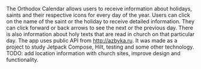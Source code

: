 The Orthodox Calendar allows users to receive information about holidays, saints and their respective icons for every day of the year. Users can click on the name of the saint or the holiday to receive detailed information. They can click forward or back arrows to see the next or the previous day. There is also information about holy texts that are read in church on that particular day.
The app uses public API from http://azbyka.ru. It was made as a project to study Jetpack Compose, Hilt, testing and some other technology.
TODO: add location information with church sites, improve design and functionality.
